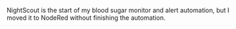 NightScout is the start of my blood sugar monitor and alert automation, but I moved it to NodeRed without finishing the automation.
